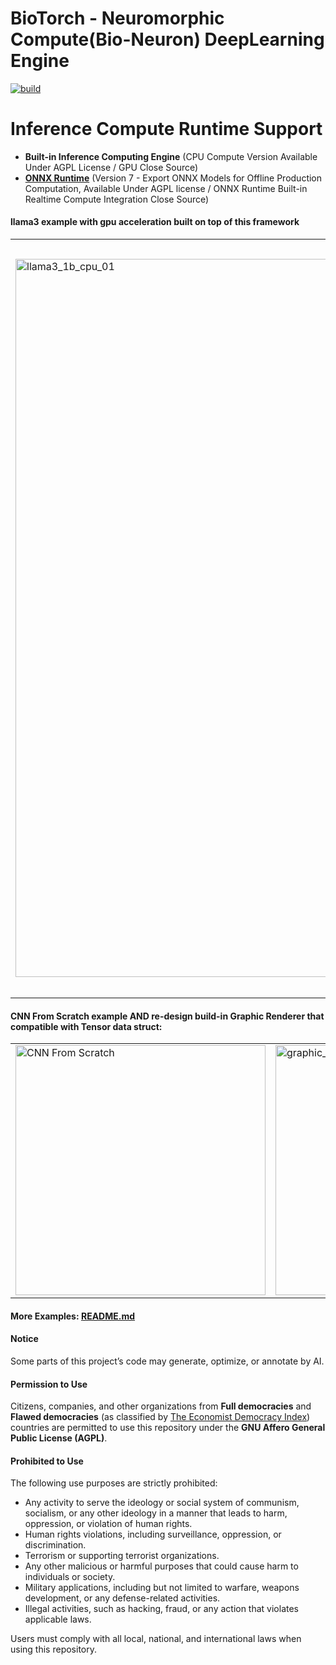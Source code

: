 # BioTorch - Neuromorphic Compute(Bio-Neuron) DeepLearning Engine

[![build](https://github.com/Jimmy2099/torch/actions/workflows/build.yml/badge.svg?branch=master)](https://github.com/Jimmy2099/torch/actions/workflows/build.yml)

# Inference Compute Runtime Support 
- **Built-in Inference Computing Engine** (CPU Compute Version Available Under AGPL License / GPU Close Source) 
- **[ONNX Runtime](https://github.com/onnx/onnx/blob/main/docs/Operators.md)** (Version 7 - Export ONNX Models for Offline Production Computation, Available Under AGPL license / ONNX Runtime Built-in Realtime Compute Integration Close Source) 


#### llama3 example with gpu acceleration built on top of this framework
<table>
<tr>
<td><img src="images/r_llama3_1b_01.png" alt="llama3_1b_cpu_01" width="1149"></td>
<td><img src="images/r_llama3_1b_02.png" alt="llama3_1b_cpu-02" width="1207"></td>
</tr>
</table>

#### CNN From Scratch example AND re-design build-in Graphic Renderer that compatible with Tensor data struct:
<table>
<tr>
<td><img src="images/02_cnn.png" alt="CNN From Scratch" width="400"></td>
<td><img src="images/graphic_01_software_renderer.png" alt="graphic_renderer" width="400"></td>
</tr>
</table>

#### More Examples:  [README.md](images/README.md)

####  Notice
Some parts of this project’s code may generate, optimize, or annotate by AI.

#### Permission to Use
Citizens, companies, and other organizations from **Full democracies** and **Flawed democracies** (as classified by [The Economist Democracy Index](https://en.wikipedia.org/wiki/The_Economist_Democracy_Index)) countries are permitted to use this repository under the **GNU Affero General Public License (AGPL)**.

#### Prohibited to Use

The following use purposes are strictly prohibited:

- Any activity to serve the ideology or social system of communism, socialism, or any other ideology in a manner that leads to harm, oppression, or violation of human rights.
- Human rights violations, including surveillance, oppression, or discrimination.
- Terrorism or supporting terrorist organizations.
- Any other malicious or harmful purposes that could cause harm to individuals or society.
- Military applications, including but not limited to warfare, weapons development, or any defense-related activities.
- Illegal activities, such as hacking, fraud, or any action that violates applicable laws.

Users must comply with all local, national, and international laws when using this repository.
